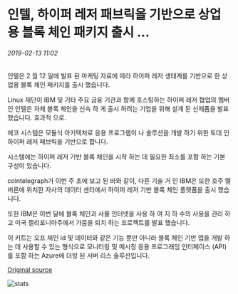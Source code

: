# 인텔, 하이퍼 레저 패브릭을 기반으로 상업용 블록 체인 패키지 출시 ...

###### 2019-02-13 11:02

인텔은 2 월 12 일에 발표 된 마케팅 자료에 따라 하이퍼 레저 생태계를 기반으로 한 상업용 블록 체인 패키지를 출시 했습니다.

Linux 재단이 IBM 및 기타 주요 금융 기관과 함께 호스팅하는 하이퍼 레저 협업의 멤버인 인텔은 자체 블록 체인을 신속 하 게 출시 하려는 기업을 위해 설계 된 신제품을 발표 했습니다. 효과적 으로.

에코 시스템은 모듈식 아키텍처로 응용 프로그램이 나 솔루션을 개발 하기 위한 토대 인 하이퍼 레저 패브릭을 기반으로 합니다.

시스템에는 하이퍼 레저 기반 블록 체인을 시작 하는 데 필요한 최소를 포함 하는 기본 구성이 있습니다.

cointelegraph가 이번 주 초에 보고 된 바와 같이, 다른 기술 거 인 IBM은 또한 호주 멜버른에 위치한 자사의 데이터 센터에서 하이퍼 레저 기반 블록 체인 플랫폼을 출시 했습니다.

또한 IBM은 이번 달에 블록 체인과 사물 인터넷을 사용 하 여 지 하 수의 사용을 관리 하 고 미국 캘리포니아주에서 가뭄을 퇴치 하는 프로젝트를 발표 했습니다.

이 키트는 오프 체인 id 및 데이터와 같은 기능 뿐만 아니라 블록 체인 기반 앱을 개발 하는 데 사용할 수 있는 형식으로 모니터링 및 메시징 응용 프로그래밍 인터페이스 (API)를 포함 하는 Azure에 더빙 된 서버 리스 솔루션입니다.

[Original source](https://cointelegraph.com/news/intel-launches-commercial-blockchain-package-based-on-hyperledger-fabric)

![stats](https://c.statcounter.com/11760860/0/a89fa40b/1/ "stats")